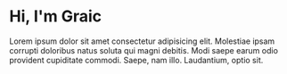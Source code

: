 # Hi, I'm Graic

Lorem ipsum dolor sit amet consectetur adipisicing elit. Molestiae ipsam corrupti doloribus natus
soluta qui magni debitis. Modi saepe earum odio provident cupiditate commodi. Saepe, nam illo.
Laudantium, optio sit.
